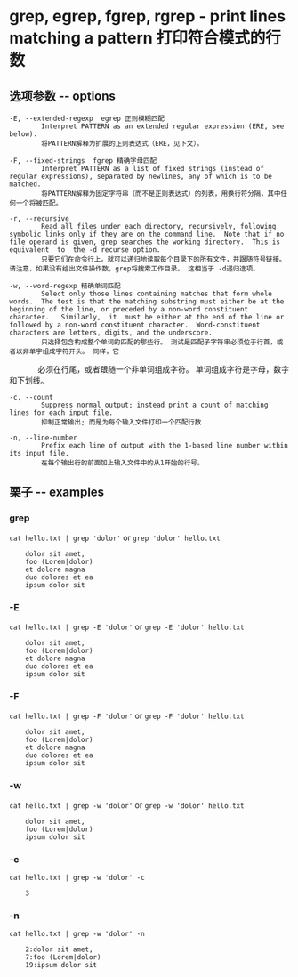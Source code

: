 # grep, egrep, fgrep, rgrep - print lines matching a pattern 打印符合模式的行数

## 选项参数 -- options

    -E, --extended-regexp  egrep 正则模糊匹配
            Interpret PATTERN as an extended regular expression (ERE, see below).
            将PATTERN解释为扩展的正则表达式（ERE，见下文）。

    -F, --fixed-strings  fgrep 精确字母匹配
            Interpret PATTERN as a list of fixed strings (instead of regular expressions), separated by newlines, any of which is to be matched.
            将PATTERN解释为固定字符串（而不是正则表达式）的列表，用换行符分隔，其中任何一个将被匹配。

    -r, --recursive
            Read all files under each directory, recursively, following symbolic links only if they are on the command line.  Note that if no file operand is given, grep searches the working directory.  This is equivalent  to  the -d recurse option.
            只要它们在命令行上，就可以递归地读取每个目录下的所有文件，并跟随符号链接。 请注意，如果没有给出文件操作数，grep将搜索工作目录。 这相当于 -d递归选项。

    -w, --word-regexp 精确单词匹配
            Select only those lines containing matches that form whole words.  The test is that the matching substring must either be at the beginning of the line, or preceded by a non-word constituent  character.   Similarly,  it  must be either at the end of the line or followed by a non-word constituent character.  Word-constituent characters are letters, digits, and the underscore.
            只选择包含构成整个单词的匹配的那些行。 测试是匹配子字符串必须位于行首，或者以非单字组成字符开头。 同样，它
             必须在行尾，或者跟随一个非单词组成字符。 单词组成字符是字母，数字和下划线。

    -c, --count
            Suppress normal output; instead print a count of matching lines for each input file. 
            抑制正常输出; 而是为每个输入文件打印一个匹配行数

    -n, --line-number
            Prefix each line of output with the 1-based line number within its input file.
            在每个输出行的前面加上输入文件中的从1开始的行号。

## 栗子 -- examples

### grep

`cat hello.txt | grep 'dolor'`
or
`grep 'dolor' hello.txt`

        dolor sit amet,
        foo (Lorem|dolor)
        et dolore magna
        duo dolores et ea
        ipsum dolor sit

### -E

`cat hello.txt | grep -E 'dolor'`
or
`grep -E 'dolor' hello.txt`

        dolor sit amet,
        foo (Lorem|dolor)
        et dolore magna
        duo dolores et ea
        ipsum dolor sit

### -F

`cat hello.txt | grep -F 'dolor'`
or
`grep -F 'dolor' hello.txt`

        dolor sit amet,
        foo (Lorem|dolor)
        et dolore magna
        duo dolores et ea
        ipsum dolor sit

### -w

`cat hello.txt | grep -w 'dolor'`
or
`grep -w 'dolor' hello.txt`

        dolor sit amet,
        foo (Lorem|dolor)
        ipsum dolor sit

### -c

`cat hello.txt | grep -w 'dolor' -c`

        3

### -n

`cat hello.txt | grep -w 'dolor' -n`

        2:dolor sit amet,
        7:foo (Lorem|dolor)
        19:ipsum dolor sit
